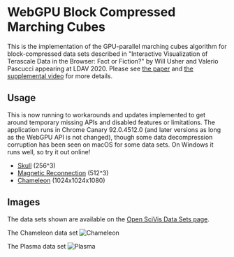 # WebGPU Block Compressed Marching Cubes

This is the implementation of the GPU-parallel marching cubes algorithm for
block-compressed data sets described in "Interactive Visualization of Terascale
Data in the Browser: Fact or Fiction?" by Will Usher and Valerio Pascucci appearing
at LDAV 2020. Please see [the paper](https://www.willusher.io/publications/teraweb)
and [the supplemental video](https://youtu.be/O7Tboj2dDVA) for more details.

## Usage

This is now running to workarounds and updates implemented to get around temporary
missing APIs and disabled features or limitations. The application runs in
Chrome Canary 92.0.4512.0 (and later versions as long as the WebGPU API is not changed),
though some data decompression corruption has been seen on macOS for some data sets. On Windows it runs
well, so try it out online!

- [Skull](https://www.willusher.io/webgpu-bcmc/webgpu_bcmc.html) (256^3)
- [Magnetic Reconnection](https://www.willusher.io/webgpu-bcmc/webgpu_bcmc.html#magnetic) (512^3)
- [Chameleon](https://www.willusher.io/webgpu-bcmc/webgpu_bcmc.html#chameleon) (1024x1024x1080)

## Images

The data sets shown are available on the [Open SciVis Data Sets page](https://klacansky.com/open-scivis-datasets/).

The Chameleon data set
![Chameleon](https://i.imgur.com/l5goAsc.png)

The Plasma data set
![Plasma](https://i.imgur.com/HWJ4DHn.png)
